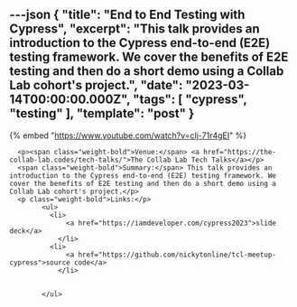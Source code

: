 ---json
{
  "title": "End to End Testing with Cypress",
  "excerpt": "This talk provides an introduction to the Cypress end-to-end (E2E) testing framework. We cover the benefits of E2E testing and then do a short demo using a Collab Lab cohort's project.",
  "date": "2023-03-14T00:00:00.000Z",
  "tags": [
    "cypress",
    "testing"
  ],
  "template": "post"
}
---

{% embed "https://www.youtube.com/watch?v=clj-71r4gEI" %}
      
      <p><span class="weight-bold">Venue:</span> <a href="https://the-collab-lab.codes/tech-talks/">The Collab Lab Tech Talks</a></p>
      <span class="weight-bold">Summary:</span> This talk provides an introduction to the Cypress end-to-end (E2E) testing framework. We cover the benefits of E2E testing and then do a short demo using a Collab Lab cohort's project.</p>
      <p class="weight-bold">Links:</p>
            <ul>
              <li>
                  <a href="https://iamdeveloper.com/cypress2023">slide deck</a>
                </li>
              <li>
                  <a href="https://github.com/nickytonline/tcl-meetup-cypress">source code</a>
                </li>

              
            </ul>
